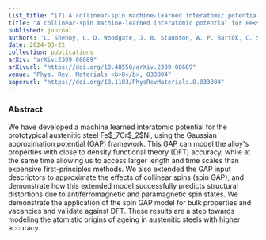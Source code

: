 ```yaml
---
list_title: "[7] A collinear-spin machine-learned interatomic potential for Fe<sub>7</sub>Cr<sub>2</sub>Ni alloy"
title: "A collinear-spin machine-learned interatomic potential for Fe<sub>7</sub>Cr<sub>2</sub>Ni alloy"
published: journal
authors: 'L. Shenoy, C. D. Woodgate, J. B. Staunton, A. P. Bartók, C. S. Becquart, C. Domain, J. R. Kermode'
date: 2024-03-22
collection: publications
arXiv: "arXiv:2309:08689"
arXivurl: "https://doi.org/10.48550/arXiv.2309.08689"
venue: "Phys. Rev. Materials <b>8</b>, 033804"
paperurl: "https://doi.org/10.1103/PhysRevMaterials.8.033804"
---
```


<h3>Abstract</h3>
We have developed a machine learned interatomic potential for the prototypical austenitic steel Fe$_7Cr$_2$Ni, using the Gaussian approximation potential (GAP) framework. This GAP can model the alloy's properties with close to density functional theory (DFT) accuracy, while at the same time allowing us to access larger length and time scales than expensive first-principles methods. We also extended the GAP input descriptors to approximate the effects of collinear spins (spin GAP), and demonstrate how this extended model successfully predicts structural distortions due to antiferromagnetic and paramagnetic spin states. We demonstrate the application of the spin GAP model for bulk properties and vacancies and validate against DFT. These results are a step towards modeling the atomistic origins of ageing in austenitic steels with higher accuracy.

